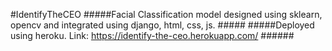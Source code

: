 #IdentifyTheCEO 
#####Facial Classification model designed using sklearn, opencv and integrated using django, html, css, js. #####
#####Deployed using heroku. Link: https://identify-the-ceo.herokuapp.com/ ######
